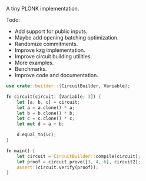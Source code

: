 A tiny PLONK implementation.

Todo:
- Add support for public inputs.
- Maybe add opening batching optimization.
- Randomize commitments.
- Improve kzg implementation.
- Improve circuit building utilities.
- More examples.
- Benchmarks.
- Improve code and documentation.

```rust 
use crate::builder::{CircuitBuilder, Variable};

fn circuit(circuit: [Variable; 3]) {
    let [a, b, c] = circuit;
    let a = a.clone() * a;
    let b = b.clone() * b;
    let c = c.clone() * c;
    let mut d = a + b;

    d.equal_to(&c);
}

fn main() {
    let circuit = CircuitBuilder::compile(circuit);
    let proof = circuit.prove([3, 4, 6], circuit2);
    assert!(circuit.verify(proof));
}
```